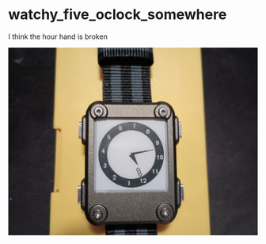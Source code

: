 # watchy_five_oclock_somewhere

I think the hour hand is broken

![](watchy_five_oclock_somewhere.jpg)
